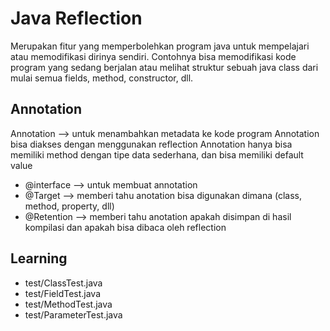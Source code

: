 # Java Reflection
Merupakan fitur yang memperbolehkan program java untuk mempelajari atau memodifikasi dirinya sendiri.
Contohnya bisa memodifikasi kode program yang sedang berjalan atau melihat struktur sebuah java class dari mulai semua fields, method, constructor, dll.

## Annotation
Annotation --> untuk menambahkan metadata ke kode program
Annotation bisa diakses dengan menggunakan reflection
Annotation hanya bisa memiliki method dengan tipe data sederhana, dan bisa memiliki default value
- @interface --> untuk membuat annotation
- @Target --> memberi tahu anotation bisa digunakan dimana (class, method, property, dll)
- @Retention --> memberi tahu anotation apakah disimpan di hasil kompilasi dan apakah bisa dibaca oleh reflection

## Learning
- test/ClassTest.java
- test/FieldTest.java
- test/MethodTest.java
- test/ParameterTest.java